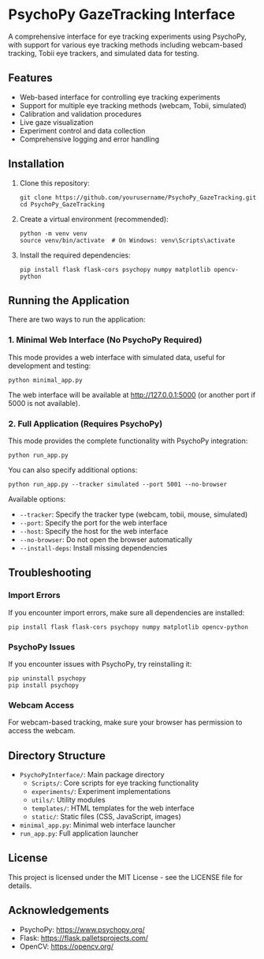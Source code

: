 # PsychoPy GazeTracking Interface

A comprehensive interface for eye tracking experiments using PsychoPy, with support for various eye tracking methods including webcam-based tracking, Tobii eye trackers, and simulated data for testing.

## Features

- Web-based interface for controlling eye tracking experiments
- Support for multiple eye tracking methods (webcam, Tobii, simulated)
- Calibration and validation procedures
- Live gaze visualization
- Experiment control and data collection
- Comprehensive logging and error handling

## Installation

1. Clone this repository:

   ```
   git clone https://github.com/yourusername/PsychoPy_GazeTracking.git
   cd PsychoPy_GazeTracking
   ```

2. Create a virtual environment (recommended):

   ```
   python -m venv venv
   source venv/bin/activate  # On Windows: venv\Scripts\activate
   ```

3. Install the required dependencies:

   ```
   pip install flask flask-cors psychopy numpy matplotlib opencv-python
   ```

## Running the Application

There are two ways to run the application:

### 1. Minimal Web Interface (No PsychoPy Required)

This mode provides a web interface with simulated data, useful for development and testing:

```
python minimal_app.py
```

The web interface will be available at <http://127.0.0.1:5000> (or another port if 5000 is not available).

### 2. Full Application (Requires PsychoPy)

This mode provides the complete functionality with PsychoPy integration:

```
python run_app.py
```

You can also specify additional options:

```
python run_app.py --tracker simulated --port 5001 --no-browser
```

Available options:

- `--tracker`: Specify the tracker type (webcam, tobii, mouse, simulated)
- `--port`: Specify the port for the web interface
- `--host`: Specify the host for the web interface
- `--no-browser`: Do not open the browser automatically
- `--install-deps`: Install missing dependencies

## Troubleshooting

### Import Errors

If you encounter import errors, make sure all dependencies are installed:

```
pip install flask flask-cors psychopy numpy matplotlib opencv-python
```

### PsychoPy Issues

If you encounter issues with PsychoPy, try reinstalling it:

```
pip uninstall psychopy
pip install psychopy
```

### Webcam Access

For webcam-based tracking, make sure your browser has permission to access the webcam.

## Directory Structure

- `PsychoPyInterface/`: Main package directory
  - `Scripts/`: Core scripts for eye tracking functionality
  - `experiments/`: Experiment implementations
  - `utils/`: Utility modules
  - `templates/`: HTML templates for the web interface
  - `static/`: Static files (CSS, JavaScript, images)
- `minimal_app.py`: Minimal web interface launcher
- `run_app.py`: Full application launcher

## License

This project is licensed under the MIT License - see the LICENSE file for details.

## Acknowledgements

- PsychoPy: <https://www.psychopy.org/>
- Flask: <https://flask.palletsprojects.com/>
- OpenCV: <https://opencv.org/>
